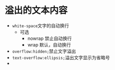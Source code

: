# 溢出的文本内容
- `white-space`文字的自动换行
  - 可选
    - nowrap 禁止自动换行
    - wrap 默认，自动换行
- `overflow:hidden;`禁止文字溢出
- `text-overflow:ellipsis;`溢出文字显示为省略号
- 
